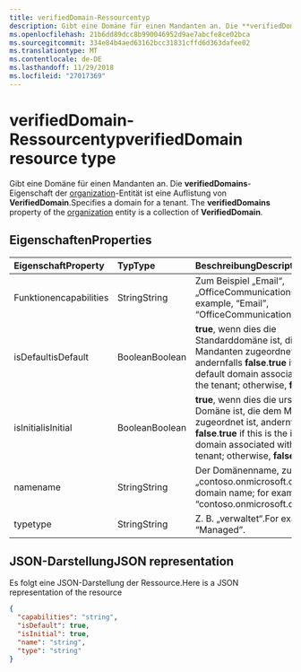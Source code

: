 ```yaml
---
title: verifiedDomain-Ressourcentyp
description: Gibt eine Domäne für einen Mandanten an. Die **verifiedDomains**-Eigenschaft der organization-Entität ist eine Auflistung von **VerifiedDomain**.
ms.openlocfilehash: 21b6dd89dcc8b990046952d9ae7abcfe8ce02bca
ms.sourcegitcommit: 334e84b4aed63162bcc31831cffd6d363dafee02
ms.translationtype: MT
ms.contentlocale: de-DE
ms.lasthandoff: 11/29/2018
ms.locfileid: "27017369"
---
```

# <a name="verifieddomain-resource-type"></a><span data-ttu-id="b89ea-104">verifiedDomain-Ressourcentyp</span><span class="sxs-lookup"><span data-stu-id="b89ea-104">verifiedDomain resource type</span></span>

<span data-ttu-id="b89ea-p102">Gibt eine Domäne für einen Mandanten an. Die **verifiedDomains**-Eigenschaft der [organization](organization.md)-Entität ist eine Auflistung von **VerifiedDomain**.</span><span class="sxs-lookup"><span data-stu-id="b89ea-p102">Specifies a domain for a tenant. The **verifiedDomains** property of the [organization](organization.md) entity is a collection of **VerifiedDomain**.</span></span>


## <a name="properties"></a><span data-ttu-id="b89ea-107">Eigenschaften</span><span class="sxs-lookup"><span data-stu-id="b89ea-107">Properties</span></span>
| <span data-ttu-id="b89ea-108">Eigenschaft</span><span class="sxs-lookup"><span data-stu-id="b89ea-108">Property</span></span>     | <span data-ttu-id="b89ea-109">Typ</span><span class="sxs-lookup"><span data-stu-id="b89ea-109">Type</span></span>   |<span data-ttu-id="b89ea-110">Beschreibung</span><span class="sxs-lookup"><span data-stu-id="b89ea-110">Description</span></span>|
|:---------------|:--------|:----------|
|<span data-ttu-id="b89ea-111">Funktionen</span><span class="sxs-lookup"><span data-stu-id="b89ea-111">capabilities</span></span>|<span data-ttu-id="b89ea-112">String</span><span class="sxs-lookup"><span data-stu-id="b89ea-112">String</span></span>|<span data-ttu-id="b89ea-113">Zum Beispiel „Email“, „OfficeCommunicationsOnline“.</span><span class="sxs-lookup"><span data-stu-id="b89ea-113">For example, “Email”, “OfficeCommunicationsOnline”.</span></span>|
|<span data-ttu-id="b89ea-114">isDefault</span><span class="sxs-lookup"><span data-stu-id="b89ea-114">isDefault</span></span>|<span data-ttu-id="b89ea-115">Boolean</span><span class="sxs-lookup"><span data-stu-id="b89ea-115">Boolean</span></span>|                <span data-ttu-id="b89ea-116">**true**, wenn dies die Standarddomäne ist, die dem Mandanten zugeordnet ist, andernfalls **false**.</span><span class="sxs-lookup"><span data-stu-id="b89ea-116">**true** if this is the default domain associated with the tenant; otherwise, **false**.</span></span>            |
|<span data-ttu-id="b89ea-117">isInitial</span><span class="sxs-lookup"><span data-stu-id="b89ea-117">isInitial</span></span>|<span data-ttu-id="b89ea-118">Boolean</span><span class="sxs-lookup"><span data-stu-id="b89ea-118">Boolean</span></span>|<span data-ttu-id="b89ea-119">**true**, wenn dies die ursprüngliche Domäne ist, die dem Mandanten zugeordnet ist, andernfalls **false**.</span><span class="sxs-lookup"><span data-stu-id="b89ea-119">**true** if this is the initial domain associated with the tenant; otherwise, **false**</span></span>|
|<span data-ttu-id="b89ea-120">name</span><span class="sxs-lookup"><span data-stu-id="b89ea-120">name</span></span>|<span data-ttu-id="b89ea-121">String</span><span class="sxs-lookup"><span data-stu-id="b89ea-121">String</span></span>|<span data-ttu-id="b89ea-122">Der Domänenname, zum Beispiel „contoso.onmicrosoft.com“</span><span class="sxs-lookup"><span data-stu-id="b89ea-122">The domain name; for example, “contoso.onmicrosoft.com”</span></span>|
|<span data-ttu-id="b89ea-123">type</span><span class="sxs-lookup"><span data-stu-id="b89ea-123">type</span></span>|<span data-ttu-id="b89ea-124">String</span><span class="sxs-lookup"><span data-stu-id="b89ea-124">String</span></span>|<span data-ttu-id="b89ea-125">Z. B. „verwaltet“.</span><span class="sxs-lookup"><span data-stu-id="b89ea-125">For example, “Managed”.</span></span>|

## <a name="json-representation"></a><span data-ttu-id="b89ea-126">JSON-Darstellung</span><span class="sxs-lookup"><span data-stu-id="b89ea-126">JSON representation</span></span>

<span data-ttu-id="b89ea-127">Es folgt eine JSON-Darstellung der Ressource.</span><span class="sxs-lookup"><span data-stu-id="b89ea-127">Here is a JSON representation of the resource</span></span>

<!-- {
  "blockType": "resource",
  "optionalProperties": [

  ],
  "@odata.type": "microsoft.graph.verifiedDomain"
}-->

```json
{
  "capabilities": "string",
  "isDefault": true,
  "isInitial": true,
  "name": "string",
  "type": "string"
}

```

<!-- uuid: 8fcb5dbc-d5aa-4681-8e31-b001d5168d79
2015-10-25 14:57:30 UTC -->
<!-- {
  "type": "#page.annotation",
  "description": "verifiedDomain resource",
  "keywords": "",
  "section": "documentation",
  "tocPath": ""
}-->
